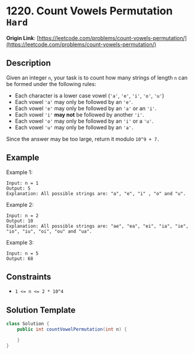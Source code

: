 # 1220. Count Vowels Permutation `Hard`

**Origin Link**: [https://leetcode.com/problems/count-vowels-permutation/](https://leetcode.com/problems/count-vowels-permutation/)

## Description

Given an integer `n`, your task is to count how many strings of length `n` can be formed under the following rules:

- Each character is a lower case vowel (`'a'`, `'e'`, `'i'`, `'o'`, `'u'`)
- Each vowel `'a'` may only be followed by an `'e'`.
- Each vowel `'e'` may only be followed by an `'a'` or an `'i'`.
- Each vowel `'i'` **may not** be followed by another `'i'`.
- Each vowel `'o'` may only be followed by an `'i'` or a `'u'`.
- Each vowel `'u'` may only be followed by an `'a'.`

Since the answer may be too large, return it modulo `10^9 + 7.`

## Example

Example 1:

    Input: n = 1
    Output: 5
    Explanation: All possible strings are: "a", "e", "i" , "o" and "u".

Example 2:

    Input: n = 2
    Output: 10
    Explanation: All possible strings are: "ae", "ea", "ei", "ia", "ie", "io", "iu", "oi", "ou" and "ua".

Example 3:

    Input: n = 5
    Output: 68

## Constraints

- `1 <= n <= 2 * 10^4`

## Solution Template

```java
class Solution {
    public int countVowelPermutation(int n) {

    }
}
```
